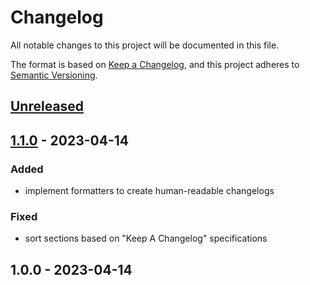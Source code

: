 # Changelog

All notable changes to this project will be documented in this file.

The format is based on [Keep a Changelog](https://keepachangelog.com/en/1.0.0/),
and this project adheres to [Semantic Versioning](https://semver.org/spec/v2.0.0.html).

## [Unreleased]


## [1.1.0] - 2023-04-14
### Added
- implement formatters to create human-readable changelogs

### Fixed
- sort sections based on "Keep A Changelog" specifications


## 1.0.0 - 2023-04-14

[Unreleased]: https://github.com/PreemStudio/package_slug/compare/1.1.0...HEAD
[1.1.0]: https://github.com/PreemStudio/package_slug/compare/1.0.0...1.1.0

